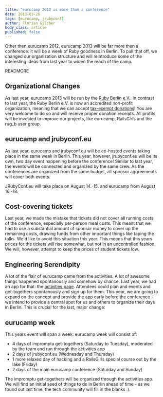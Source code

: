 ```yaml
---
title: "eurucamp 2013 is more than a conference"
date: 2013-03-26
tags: [eurucamp, jrubyconf]
author: Florian Gilcher
body_class: article
published: false
---
```


Other then eurucamp 2012, eurucamp 2013 will be far more then a conference: it will be a week of Ruby goodness in Berlin. To pull that off, we changed our organization structure and will reintroduce some of the interesting ideas from last year to widen the reach of the camp.

READMORE

## Organizational Changes

As last year, eurucamp 2013 will be run by the [Ruby Berlin e.V.](http://rubyberlin.org/). In contrast to last year, the Ruby Berlin e.V. is now an accredited non-profit organization, meaning that we can accept [tax-exempt donations](http://www.betterplace.org/de/organisations/ruby-berlin)! You are very welcome to do so and will receive proper donation receipts. All profits will be invested to improve our projects, like eurucamp, RailsGirls and the rug_b user group.

## eurucamp and jrubyconf.eu

As last year, eurucamp and jrubyconf.eu will be co-hosted events taking place in the same week in Berlin. This year, however, jrubyconf.eu will be its own, two day event happening before the conference! Similar to last year, the events will be connected and organized by the same crew. As the conferences are organized from the same budget, all sponsor aggreements will cover both events.

JRubyConf.eu will take place on August 14.-15. and eurucamp from August 16.-18.

## Cost-covering tickets

Last year, we made the mistake that tickets did not cover all running costs of the conference, especially per-person meal costs. This meant that we had to use a substantial amount of sponsor money to cover up the remaining costs, drawing funds from other important things like taping the talks. We'd like to avoid this situation this year. This means that this years prices for the tickets will rise somewhat, but not in an uncontrolled fashion. We will, however, attempt to keep the prices of student tickets low.

## Engineering Serendipity

A lot of the flair of eurucamp came from the activities. A lot of awesome things happened spontanously and somehow by chance. Last year, we had an app for that: the [activities page](http://activities.eurucamp.org/). Attendees could plan and events and get-togethers spontanously and sign up for them. This year, we are going to expand on the concept and provide the app early before the conference - we intend to provide a central spot for us and others to organize their days in Berlin. This is crucial for the last, major change:

## eurucamp week

This years event will span a week: eurucamp week will consist of:

* 4 days of impromptu get-togethers (Saturday to Tuesday), moderated by the team and run through the activities app
* 2 days of jrubyconf.eu (Wednesday and Thursday)
* 1 more relaxed day of hacking and a RailsGirls special course out by the lake (Friday)
* 2 days of the main eurucamp conference (Saturday and Sunday)

The impromptu get-togethers will be organized through the activities app. We will find an initial seed of things to do in Berlin ahead of time - as we found out last time, the tech community will fill in the blanks :).